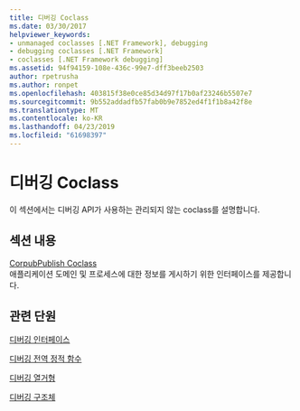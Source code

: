 ```yaml
---
title: 디버깅 Coclass
ms.date: 03/30/2017
helpviewer_keywords:
- unmanaged coclasses [.NET Framework], debugging
- debugging coclasses [.NET Framework]
- coclasses [.NET Framework debugging]
ms.assetid: 94f94159-108e-436c-99e7-dff3beeb2503
author: rpetrusha
ms.author: ronpet
ms.openlocfilehash: 403815f38e0ce85d34d97f17b0af23246b5507e7
ms.sourcegitcommit: 9b552addadfb57fab0b9e7852ed4f1f1b8a42f8e
ms.translationtype: MT
ms.contentlocale: ko-KR
ms.lasthandoff: 04/23/2019
ms.locfileid: "61698397"
---
```

# <a name="debugging-coclasses"></a>디버깅 Coclass
이 섹션에서는 디버깅 API가 사용하는 관리되지 않는 coclass를 설명합니다.  
  
## <a name="in-this-section"></a>섹션 내용  
 [CorpubPublish Coclass](../../../../docs/framework/unmanaged-api/debugging/corpubpublish-coclass.md)  
 애플리케이션 도메인 및 프로세스에 대한 정보를 게시하기 위한 인터페이스를 제공합니다.  
  
## <a name="related-sections"></a>관련 단원  
 [디버깅 인터페이스](../../../../docs/framework/unmanaged-api/debugging/debugging-interfaces.md)  
  
 [디버깅 전역 정적 함수](../../../../docs/framework/unmanaged-api/debugging/debugging-global-static-functions.md)  
  
 [디버깅 열거형](../../../../docs/framework/unmanaged-api/debugging/debugging-enumerations.md)  
  
 [디버깅 구조체](../../../../docs/framework/unmanaged-api/debugging/debugging-structures.md)
